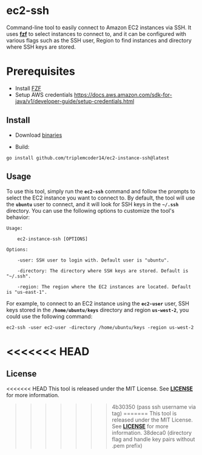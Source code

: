 # **ec2-ssh**

Command-line tool to easily connect to Amazon EC2 instances via SSH. It uses **[fzf](https://github.com/junegunn/fzf)** to select instances to connect to, and it can be configured with various flags such as the SSH user, Region to find instances and directory where SSH keys are stored.

# Prerequisites
- Install [FZF](https://github.com/junegunn/fzf#installation)
- Setup AWS credentials https://docs.aws.amazon.com/sdk-for-java/v1/developer-guide/setup-credentials.html

## **Install**

- Download [binaries](https://github.com/triplemcoder14/ec2-instance-ssh/releases)

- Build:
```
go install github.com/triplemcoder14/ec2-instance-ssh@latest
```

## **Usage**

To use this tool, simply run the **`ec2-ssh`** command and follow the prompts to select the EC2 instance you want to connect to. By default, the tool will use the **`ubuntu`** user to connect, and it will look for SSH keys in the **`~/.ssh`** directory. You can use the following options to customize the tool's behavior:

```text
Usage:

    ec2-instance-ssh [OPTIONS]

Options:

    -user: SSH user to login with. Default user is "ubuntu".

    -directory: The directory where SSH keys are stored. Default is "~/.ssh".

    -region: The region where the EC2 instances are located. Default is "us-east-1".
```

For example, to connect to an EC2 instance using the **`ec2-user`** user, SSH keys stored in the **`/home/ubuntu/keys`** directory and region **`us-west-2`**, you could use the following command:

```
ec2-ssh -user ec2-user -directory /home/ubuntu/keys -region us-west-2
```
<<<<<<< HEAD
=======

## **License**

<<<<<<< HEAD
This tool is released under the MIT License. See **[LICENSE](https://github.com/triplemcoder14/ec2-instance-ssh/blob/main/LICENSE)** for more information.
>>>>>>> 4b30350 (pass ssh username via tag)
=======
This tool is released under the MIT License. See **[LICENSE](https://github.com/triplemcoder14/ec2-instance-ssh/blob/main/LICENSE)** for more information.
>>>>>>> 38deca0 (directory flag and handle key pairs without .pem prefix)
